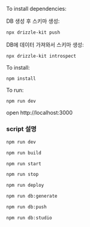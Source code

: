 To install dependencies:

DB 생성 후 스키마 생성:

```sh
npx drizzle-kit push
```

DB에 데이터 가져와서 스키마 생성:

```sh
npx drizzle-kit introspect
```

To install:

```sh
npm install
```

To run:

```sh
npm run dev
```

open http://localhost:3000

### script 설명

```sh # 개발 모드 실행
npm run dev
```

```sh # 빌드 실행
npm run build
```

```sh # pm2 실행
npm run start
```

```sh # pm2 중지
npm run stop
```

```sh # 서버 배포
npm run deploy
```

```sh # 스키마 생성
npm run db:generate
```

```sh # 스키마 저장
npm run db:push
```

```sh # 스키마 확인
npm run db:studio
```
